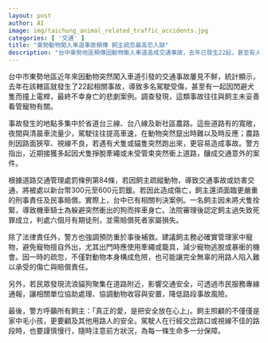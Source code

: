 ```yaml
---
layout: post
author: AI
image: img/taichung_animal_related_traffic_accidents.jpg
categories: [ '交通' ]
title: "東勢動物闖入車道事故頻傳 飼主疏忽最高恐入獄"
description: "台中東勢地區頻傳因動物衝入車道造成交通事故，去年已發生22起，甚至有人喪命。警方指出多因飼主未管好寵物，相關案例已有飼主遭判刑。警方提醒務必拴緊寵物，否則不僅涉罰鍰與賠償，更恐負刑責。民眾如發現流浪動物聚集影響交通，可通報協助安置，以降低事故風險。"
---
```

台中市東勢地區近年來因動物突然闖入車道引發的交通事故屢見不鮮，統計顯示，去年在該轄區就發生了22起相關事故，導致多名駕駛受傷，甚至有一起因閃避犬隻而撞上電桿，最終不幸身亡的悲劇案例。調查發現，這類事故往往與飼主未妥善看管寵物有關。

事故發生的地點多集中於省道台三線、台八線及新社區農路。這些道路有的寬敞，夜間與清晨車流量少，駕駛往往提高車速，在動物突然竄出時難以及時反應；農路則因路面狹窄、視線不良，若遇有犬隻或貓隻突然跑出來，更容易造成事故。警方指出，近期接獲多起因犬隻掙脫牽繩或未受管束突然衝上道路，釀成交通意外的案件。

根據道路交通管理處罰條例第84條，若因飼主疏縱動物，導致交通事故或妨害交通，將被處以新台幣300元至600元罰鍰。若因此造成傷亡，飼主還須面臨更嚴重的刑事責任及民事賠償。實際上，台中已有相關判決案例。一名飼主因未將犬隻拴緊，導致機車騎士為躲避突然衝出的狗而摔車身亡。法院審理後認定飼主過失致死罪成立，判處六個月有期徒刑，並需賠償死者家屬損失。

除了法律責任外，警方也強調預防重於事後補救。建議飼主務必確實管理家中寵物，避免寵物擅自外出，尤其出門時應使用牽繩或籠具，減少寵物逃脫或暴衝的機會。因一時的疏忽，不僅對動物本身構成危險，也可能讓完全無辜的用路人陷入難以承受的傷亡與賠償責任。

另外，若民眾發現流浪貓狗聚集在道路附近，影響交通安全，可透過市民服務專線通報，讓相關單位協助處理、協調動物收容與安置，降低路段事故風險。

最後，警方呼籲所有飼主：「真正的愛，是把安全放在心上」。飼主照顧的不僅僅是家中毛小孩，更要顧及其他用路人的安全。駕駛人在行經交岔路口或視線不佳的路段時，也要謹慎慢行，隨時注意前方狀況，為每一條生命多一分保障。